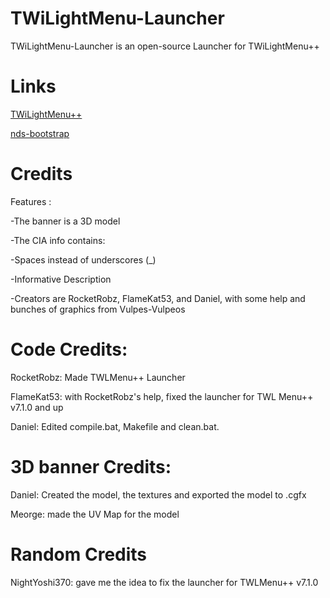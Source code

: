 # TWiLightMenu-Launcher
TWiLightMenu-Launcher is an open-source Launcher for TWiLightMenu++

# Links
[TWiLightMenu++](https://github.com/RocketRobz/TWiLightMenu)

[nds-bootstrap](https://github.com/ahezard/nds-bootstrap)


# Credits

Features :

-The banner is a 3D model

-The CIA info contains:

-Spaces instead of underscores (_)

-Informative Description

-Creators are RocketRobz, FlameKat53, and Daniel, with some help and bunches of graphics from Vulpes-Vulpeos

# Code Credits:

RocketRobz: Made TWLMenu++ Launcher

FlameKat53: with RocketRobz's help, fixed the launcher for TWL Menu++ v7.1.0 and up

Daniel: Edited compile.bat, Makefile and clean.bat.

# 3D banner Credits:

Daniel: Created the model, the textures and exported the model to .cgfx

Meorge: made the UV Map for the model

# Random Credits

NightYoshi370: gave me the idea to fix the launcher for TWLMenu++ v7.1.0
